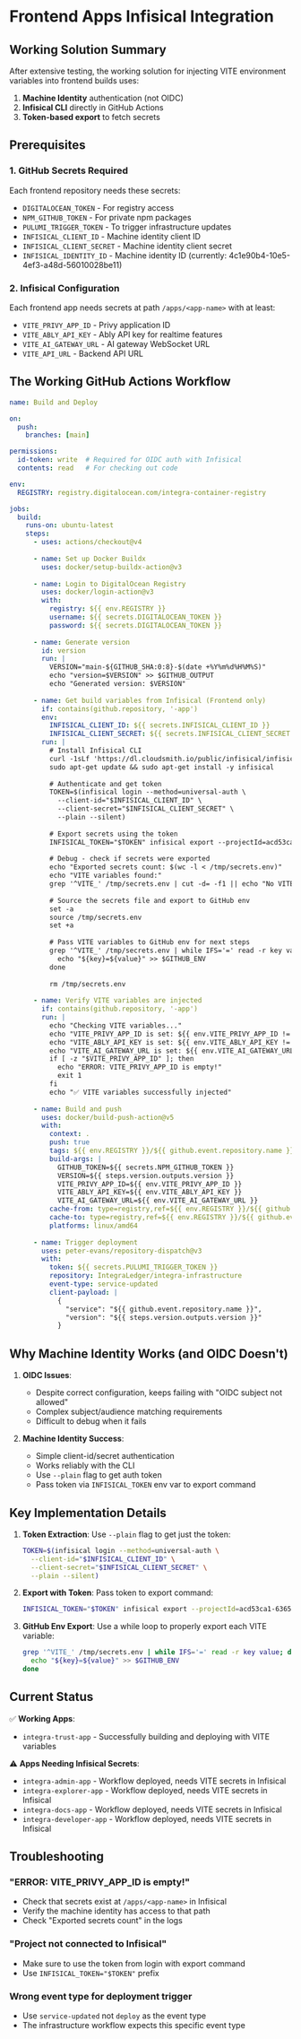 # Frontend Apps Infisical Integration

## Working Solution Summary

After extensive testing, the working solution for injecting VITE environment variables into frontend builds uses:

1. **Machine Identity** authentication (not OIDC)
2. **Infisical CLI** directly in GitHub Actions
3. **Token-based export** to fetch secrets

## Prerequisites

### 1. GitHub Secrets Required

Each frontend repository needs these secrets:
- `DIGITALOCEAN_TOKEN` - For registry access
- `NPM_GITHUB_TOKEN` - For private npm packages  
- `PULUMI_TRIGGER_TOKEN` - To trigger infrastructure updates
- `INFISICAL_CLIENT_ID` - Machine identity client ID
- `INFISICAL_CLIENT_SECRET` - Machine identity client secret
- `INFISICAL_IDENTITY_ID` - Machine identity ID (currently: 4c1e90b4-10e5-4ef3-a48d-56010028be11)

### 2. Infisical Configuration

Each frontend app needs secrets at path `/apps/<app-name>` with at least:
- `VITE_PRIVY_APP_ID` - Privy application ID
- `VITE_ABLY_API_KEY` - Ably API key for realtime features
- `VITE_AI_GATEWAY_URL` - AI gateway WebSocket URL
- `VITE_API_URL` - Backend API URL

## The Working GitHub Actions Workflow

```yaml
name: Build and Deploy

on:
  push:
    branches: [main]

permissions:
  id-token: write  # Required for OIDC auth with Infisical
  contents: read   # For checking out code

env:
  REGISTRY: registry.digitalocean.com/integra-container-registry

jobs:
  build:
    runs-on: ubuntu-latest
    steps:
      - uses: actions/checkout@v4
      
      - name: Set up Docker Buildx
        uses: docker/setup-buildx-action@v3
        
      - name: Login to DigitalOcean Registry
        uses: docker/login-action@v3
        with:
          registry: ${{ env.REGISTRY }}
          username: ${{ secrets.DIGITALOCEAN_TOKEN }}
          password: ${{ secrets.DIGITALOCEAN_TOKEN }}
          
      - name: Generate version
        id: version
        run: |
          VERSION="main-${GITHUB_SHA:0:8}-$(date +%Y%m%d%H%M%S)"
          echo "version=$VERSION" >> $GITHUB_OUTPUT
          echo "Generated version: $VERSION"
          
      - name: Get build variables from Infisical (Frontend only)
        if: contains(github.repository, '-app')
        env:
          INFISICAL_CLIENT_ID: ${{ secrets.INFISICAL_CLIENT_ID }}
          INFISICAL_CLIENT_SECRET: ${{ secrets.INFISICAL_CLIENT_SECRET }}
        run: |
          # Install Infisical CLI
          curl -1sLf 'https://dl.cloudsmith.io/public/infisical/infisical-cli/setup.deb.sh' | sudo -E bash
          sudo apt-get update && sudo apt-get install -y infisical
          
          # Authenticate and get token
          TOKEN=$(infisical login --method=universal-auth \
            --client-id="$INFISICAL_CLIENT_ID" \
            --client-secret="$INFISICAL_CLIENT_SECRET" \
            --plain --silent)
          
          # Export secrets using the token
          INFISICAL_TOKEN="$TOKEN" infisical export --projectId=acd53ca1-6365-4874-874f-15d62453c34f --env=dev --path=/apps/${{ github.event.repository.name }} --format=dotenv > /tmp/secrets.env
          
          # Debug - check if secrets were exported
          echo "Exported secrets count: $(wc -l < /tmp/secrets.env)"
          echo "VITE variables found:"
          grep '^VITE_' /tmp/secrets.env | cut -d= -f1 || echo "No VITE variables found"
          
          # Source the secrets file and export to GitHub env
          set -a
          source /tmp/secrets.env
          set +a
          
          # Pass VITE variables to GitHub env for next steps
          grep '^VITE_' /tmp/secrets.env | while IFS='=' read -r key value; do
            echo "${key}=${value}" >> $GITHUB_ENV
          done
          
          rm /tmp/secrets.env
          
      - name: Verify VITE variables are injected
        if: contains(github.repository, '-app')
        run: |
          echo "Checking VITE variables..."
          echo "VITE_PRIVY_APP_ID is set: ${{ env.VITE_PRIVY_APP_ID != '' }}"
          echo "VITE_ABLY_API_KEY is set: ${{ env.VITE_ABLY_API_KEY != '' }}"
          echo "VITE_AI_GATEWAY_URL is set: ${{ env.VITE_AI_GATEWAY_URL != '' }}"
          if [ -z "$VITE_PRIVY_APP_ID" ]; then
            echo "ERROR: VITE_PRIVY_APP_ID is empty!"
            exit 1
          fi
          echo "✅ VITE variables successfully injected"
          
      - name: Build and push
        uses: docker/build-push-action@v5
        with:
          context: .
          push: true
          tags: ${{ env.REGISTRY }}/${{ github.event.repository.name }}:${{ steps.version.outputs.version }}
          build-args: |
            GITHUB_TOKEN=${{ secrets.NPM_GITHUB_TOKEN }}
            VERSION=${{ steps.version.outputs.version }}
            VITE_PRIVY_APP_ID=${{ env.VITE_PRIVY_APP_ID }}
            VITE_ABLY_API_KEY=${{ env.VITE_ABLY_API_KEY }}
            VITE_AI_GATEWAY_URL=${{ env.VITE_AI_GATEWAY_URL }}
          cache-from: type=registry,ref=${{ env.REGISTRY }}/${{ github.event.repository.name }}:buildcache
          cache-to: type=registry,ref=${{ env.REGISTRY }}/${{ github.event.repository.name }}:buildcache,mode=max
          platforms: linux/amd64
          
      - name: Trigger deployment
        uses: peter-evans/repository-dispatch@v3
        with:
          token: ${{ secrets.PULUMI_TRIGGER_TOKEN }}
          repository: IntegraLedger/integra-infrastructure
          event-type: service-updated
          client-payload: |
            {
              "service": "${{ github.event.repository.name }}",
              "version": "${{ steps.version.outputs.version }}"
            }
```

## Why Machine Identity Works (and OIDC Doesn't)

1. **OIDC Issues**:
   - Despite correct configuration, keeps failing with "OIDC subject not allowed"
   - Complex subject/audience matching requirements
   - Difficult to debug when it fails

2. **Machine Identity Success**:
   - Simple client-id/secret authentication
   - Works reliably with the CLI
   - Use `--plain` flag to get auth token
   - Pass token via `INFISICAL_TOKEN` env var to export command

## Key Implementation Details

1. **Token Extraction**: Use `--plain` flag to get just the token:
   ```bash
   TOKEN=$(infisical login --method=universal-auth \
     --client-id="$INFISICAL_CLIENT_ID" \
     --client-secret="$INFISICAL_CLIENT_SECRET" \
     --plain --silent)
   ```

2. **Export with Token**: Pass token to export command:
   ```bash
   INFISICAL_TOKEN="$TOKEN" infisical export --projectId=acd53ca1-6365-4874-874f-15d62453c34f --env=dev --path=/apps/${{ github.event.repository.name }} --format=dotenv > /tmp/secrets.env
   ```

3. **GitHub Env Export**: Use a while loop to properly export each VITE variable:
   ```bash
   grep '^VITE_' /tmp/secrets.env | while IFS='=' read -r key value; do
     echo "${key}=${value}" >> $GITHUB_ENV
   done
   ```

## Current Status

✅ **Working Apps**:
- `integra-trust-app` - Successfully building and deploying with VITE variables

⚠️ **Apps Needing Infisical Secrets**:
- `integra-admin-app` - Workflow deployed, needs VITE secrets in Infisical
- `integra-explorer-app` - Workflow deployed, needs VITE secrets in Infisical
- `integra-docs-app` - Workflow deployed, needs VITE secrets in Infisical
- `integra-developer-app` - Workflow deployed, needs VITE secrets in Infisical

## Troubleshooting

### "ERROR: VITE_PRIVY_APP_ID is empty!"
- Check that secrets exist at `/apps/<app-name>` in Infisical
- Verify the machine identity has access to that path
- Check "Exported secrets count" in the logs

### "Project not connected to Infisical"
- Make sure to use the token from login with export command
- Use `INFISICAL_TOKEN="$TOKEN"` prefix

### Wrong event type for deployment trigger
- Use `service-updated` not `deploy` as the event type
- The infrastructure workflow expects this specific event type
